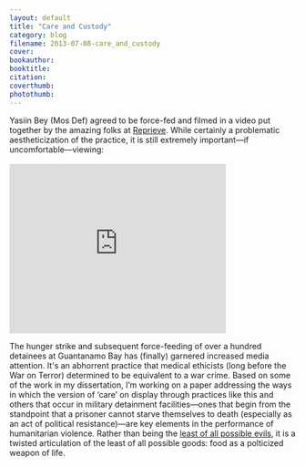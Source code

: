 ```yaml
---
layout: default
title: "Care and Custody"
category: blog
filename: 2013-07-08-care_and_custody
cover:
bookauthor:
booktitle:
citation:
coverthumb:
photothumb:
---
```


<p>Yasiin Bey (Mos Def) agreed to be force-fed and filmed in a video put together by the amazing folks at <a href="http://www.reprieve.org.uk/">Reprieve</a>. While certainly a problematic aestheticization of the practice, it is still extremely important—if uncomfortable—viewing:<br><br>
<!-- Start of guardian embedded video -->
<!-- To autoplay video, set 'a=true' in the following line of code-->
<iframe src="http://embedded-video.guardianapps.co.uk/?a=false&amp;u=/world/video/2013/jul/08/mos-def-force-fed-guantanamo-bay-video" frameborder="0" width="380" height="297"></iframe>
<!-- End of guardian embedded video -->
<br>
<p>The hunger strike and subsequent force-feeding of over a hundred detainees at Guantanamo Bay has (finally) garnered increased media attention. It's an abhorrent practice that medical ethicists (long before the War on Terror) determined to be equivalent to a war crime. Based on some of the work in my dissertation, I’m working on a paper addressing the ways in which the version of ‘care’ on display through practices like this and others that occur in military detainment facilities—ones that begin from the standpoint that a prisoner cannot starve themselves to death (especially as an act of political resistance)—are key elements in the performance of humanitarian violence. Rather than being the <a href="http://www.amazon.com/The-Least-All-Possible-Evils/dp/1844676471">least of all possible evils</a>, it is a twisted articulation of the least of all possible goods: food as a polticized weapon of life.</p>

